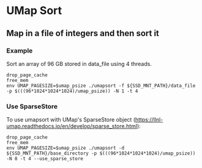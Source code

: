 
# UMap Sort

## Map in a file of integers and then sort it

### Example

Sort an array of 96 GB stored in data_file using 4 threads.

```
drop_page_cache
free_mem 
env UMAP_PAGESIZE=$umap_psize ./umapsort -f ${SSD_MNT_PATH}/data_file -p $(((96*1024*1024*1024)/umap_psize)) -N 1 -t 4
```

### Use SparseStore 

To use umapsort with UMap's SparseStore object (https://llnl-umap.readthedocs.io/en/develop/sparse_store.html):

```
drop_page_cache
free_mem
env UMAP_PAGESIZE=$umap_psize ./umapsort -d ${SSD_MNT_PATH}/base_directory -p $(((96*1024*1024*1024)/umap_psize)) -N 8 -t 4 --use_sparse_store
```
